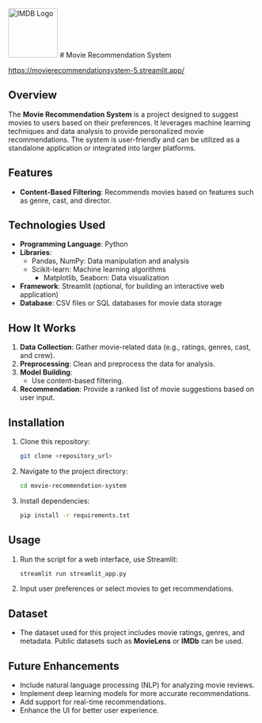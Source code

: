 

<img src="https://play-lh.googleusercontent.com/sb30umyAPj9A4ixl4jnPJO15ET-mo4TihKOI0xwFzRbxOfZo6fozeKmAjf8Lhl3mqHY" alt="IMDB Logo" width="100"> 
# Movie Recommendation System
</img>



https://movierecommendationsystem-5.streamlit.app/

## Overview
The **Movie Recommendation System** is a project designed to suggest movies to users based on their preferences. It leverages machine learning techniques and data analysis to provide personalized movie recommendations. The system is user-friendly and can be utilized as a standalone application or integrated into larger platforms.

## Features
- **Content-Based Filtering**: Recommends movies based on features such as genre, cast, and director.


## Technologies Used
- **Programming Language**: Python
- **Libraries**: 
  - Pandas, NumPy: Data manipulation and analysis
  - Scikit-learn: Machine learning algorithms
    - Matplotlib, Seaborn: Data visualization
- **Framework**: Streamlit (optional, for building an interactive web application)
- **Database**: CSV files or SQL databases for movie data storage

## How It Works
1. **Data Collection**: Gather movie-related data (e.g., ratings, genres, cast, and crew).
2. **Preprocessing**: Clean and preprocess the data for analysis.
3. **Model Building**:
   - Use content-based filtering.
4. **Recommendation**: Provide a ranked list of movie suggestions based on user input.

## Installation
1. Clone this repository:
   ```bash
   git clone <repository_url>
   ```
2. Navigate to the project directory:
   ```bash
   cd movie-recommendation-system
   ```
3. Install dependencies:
   ```bash
   pip install -r requirements.txt
   ```

## Usage
1. Run the script for a web interface, use Streamlit:
   ```bash
   streamlit run streamlit_app.py
   ```
3. Input user preferences or select movies to get recommendations.

## Dataset
- The dataset used for this project includes movie ratings, genres, and metadata. Public datasets such as **MovieLens** or **IMDb** can be used.

## Future Enhancements
- Include natural language processing (NLP) for analyzing movie reviews.
- Implement deep learning models for more accurate recommendations.
- Add support for real-time recommendations.
- Enhance the UI for better user experience.



